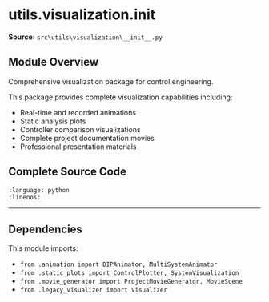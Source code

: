# utils.visualization.__init__

**Source:** `src\utils\visualization\__init__.py`

## Module Overview

Comprehensive visualization package for control engineering.

This package provides complete visualization capabilities including:
- Real-time and recorded animations
- Static analysis plots
- Controller comparison visualizations
- Complete project documentation movies
- Professional presentation materials

## Complete Source Code

```{literalinclude} ../../../src/utils/visualization/__init__.py
:language: python
:linenos:
```

---

## Dependencies

This module imports:

- `from .animation import DIPAnimator, MultiSystemAnimator`
- `from .static_plots import ControlPlotter, SystemVisualization`
- `from .movie_generator import ProjectMovieGenerator, MovieScene`
- `from .legacy_visualizer import Visualizer`
